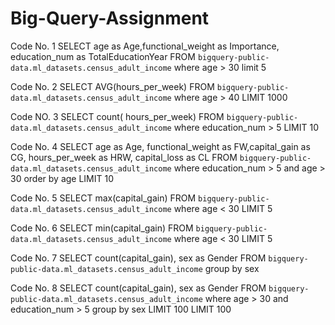 # Big-Query-Assignment
Code No. 1 
SELECT age as Age,functional_weight as Importance, education_num as TotalEducationYear  FROM `bigquery-public-data.ml_datasets.census_adult_income`
where age > 30 
limit 5

Code No. 2 
SELECT AVG(hours_per_week)  FROM `bigquery-public-data.ml_datasets.census_adult_income` 
where age > 40
LIMIT 1000

Code NO. 3
SELECT count( hours_per_week) FROM `bigquery-public-data.ml_datasets.census_adult_income` 
where education_num > 5
LIMIT 10

Code No. 4
SELECT age as Age, functional_weight as FW,capital_gain as CG, hours_per_week as  HRW, capital_loss as CL   FROM `bigquery-public-data.ml_datasets.census_adult_income` 
where education_num > 5 and age > 30
order by age
LIMIT 10

Code No. 5
SELECT max(capital_gain)   FROM `bigquery-public-data.ml_datasets.census_adult_income` 
where age < 30 
LIMIT 5

Code No. 6
SELECT min(capital_gain)   FROM `bigquery-public-data.ml_datasets.census_adult_income` 
where age < 30 
LIMIT 5

Code No. 7
SELECT count(capital_gain), sex as Gender  FROM `bigquery-public-data.ml_datasets.census_adult_income` 
group by sex

Code No. 8
SELECT count(capital_gain), sex as Gender  FROM `bigquery-public-data.ml_datasets.census_adult_income` 
where age > 30 and education_num > 5
group by sex
LIMIT 100
LIMIT 100
